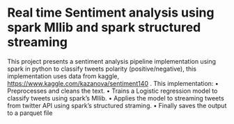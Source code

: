 # Real time Sentiment analysis using spark Mllib and spark structured streaming 
This project presents a sentiment analysis pipeline implementation using spark in python to 
classify tweets polarity (positive/negative), this implementation uses data from kaggle, 
https://www.kaggle.com/kazanova/sentiment140 .
This implementation:
• Preprocesses and cleans the text.
• Trains a Logistic regression model to classify tweets using spark’s Mllib.
• Applies the model to streaming tweets from twitter API using spark’s structured 
straming.
• Finally saves the output to a parquet file
